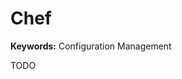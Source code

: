 # Chef

<!--
https://app.pluralsight.com/paths/skill/configuration-management-using-chef

https://linkedin.com/learning/topics/chef?entityType=COURSE
https://app.pluralsight.com/search/?q=Chef&type=conference%2Cvideo-course%2Cdemo%2Cguide%2Cwebinar%2Cpath%2Cassessment&m_sort=relevance&query_id=57878758-bbdb-4e83-8363-516efbe2c0b1&source=user_typed
-->

**Keywords:** Configuration Management

TODO

<!--
## Interview

https://www.youtube.com/watch?v=TYgbVcxyadU
https://www.youtube.com/watch?v=cO0OuvVqUHM
-->
